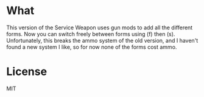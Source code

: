 # What

This version of the Service Weapon uses gun mods to add all the different forms. Now you can switch freely between forms using (f) then (s). Unfortunately, this breaks the ammo system of the old version, and I haven't found a new system I like, so for now none of the forms cost ammo.

# License

MIT
